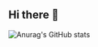 ## Hi there 👋
![Anurag's GitHub stats](https://github-readme-stats.vercel.app/api?username=tabbleman&count_private=true)
